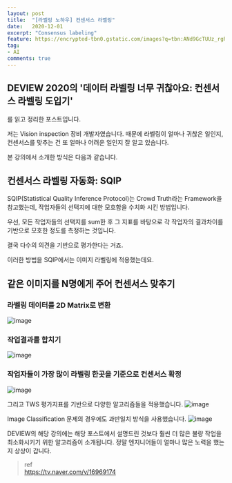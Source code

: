 ```yaml
---
layout: post
title:  "[라벨링 노하우] 컨센서스 라벨링"
date:   2020-12-01
excerpt: "Consensus labeling"
feature: https://encrypted-tbn0.gstatic.com/images?q=tbn:ANd9GcTUUz_rgRMn0FyuHGei6nRFfeOEPJQvfmZ_gg&usqp=CAU
tag:
- AI
comments: true
---
```


## DEVIEW 2020의 '데이터 라벨링 너무 귀찮아요: 컨센서스 라벨링 도입기'
를 읽고 정리한 포스트입니다.

저는 Vision inspection 장비 개발자였습니다. 때문에 라벨링이 얼마나 귀찮은 일인지, 컨센서스를 맞추는 건 또 얼마나 어려운 일인지 잘 알고 있습니다.

본 강의에서 소개한 방식은 다음과 같습니다.

## 컨센서스 라벨링 자동화: SQIP
SQIP(Statistical Quality Inference Protocol)는 Crowd Truth라는 Framework을 참고했는데, 작업자들의 선택지에 대한 모호함을 수치화 시킨 방법입니다.

우선, 모든 작업자들의 선택지를 sum한 후 그 지표를 바탕으로 각 작업자의 결과차이를 기반으로 모호한 정도를 측정하는 것입니다.

결국 다수의 의견을 기반으로 평가한다는 거죠.

이러한 방법을 SQIP에서는 이미지 라벨링에 적용했는데요.

## 같은 이미지를 N명에게 주어 컨센서스 맞추기
### 라벨링 데이터를 2D Matrix로 변환
![image](https://user-images.githubusercontent.com/31917080/100744769-a616a880-3421-11eb-8862-1983dd59166f.png)
### 작업결과를 합치기
![image](https://user-images.githubusercontent.com/31917080/100744669-81bacc00-3421-11eb-9e3a-b1f48d2172ce.png)
### 작업자들이 가장 많이 라벨링 한곳을 기준으로 컨센서스 확정
![image](https://user-images.githubusercontent.com/31917080/100745071-158c9800-3422-11eb-8183-34a65162f5f1.png)

그리고 TWS 평가지표를 기반으로 다양한 알고리즘들을 적용했습니다.
![image](https://user-images.githubusercontent.com/31917080/100746324-e6772600-3423-11eb-976f-37e2a0637177.png)


Image Classification 문제의 경우에도 과반일치 방식을 사용했습니다.
![image](https://user-images.githubusercontent.com/31917080/100746935-ba0fd980-3424-11eb-8aae-31bd47e8c902.png)


DEVIEW의 해당 강의에는 해당 포스트에서 설명드린 것보다 훨씬 더 많은 불량 작업을 최소화시키기 위한 알고리즘이 소개됩니다. 정말 엔지니어들이 얼마나 많은 노력을 했는지 상상이 갑니다.


> ref  
https://tv.naver.com/v/16969174